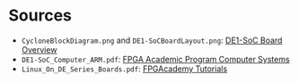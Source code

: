 # Sources

- `CycloneBlockDiagram.png` and `DE1-SoCBoardLayout.png`: [DE1-SoC Board Overview](https://www.terasic.com.tw/cgi-bin/page/archive.pl?Language=English&No=836)
- `DE1-SoC_Computer_ARM.pdf`: [FPGA Academic Program Computer Systems](https://www.intel.com/content/www/us/en/developer/topic-technology/fpga-academic/materials-computer-systems.html)
- `Linux_On_DE_Series_Boards.pdf`: [FPGAcademy Tutorials](https://fpgacademy.org/tutorials.html)
